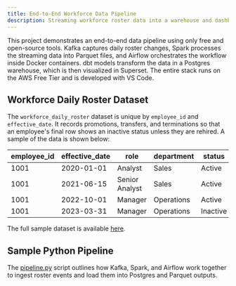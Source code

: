 ```yaml
---
title: End-to-End Workforce Data Pipeline
description: Streaming workforce roster data into a warehouse and dashboard
---
```


This project demonstrates an end-to-end data pipeline using only free and open-source tools. Kafka captures daily roster changes,
Spark processes the streaming data into Parquet files, and Airflow orchestrates the workflow inside Docker containers. dbt
models transform the data in a Postgres warehouse, which is then visualized in Superset. The entire stack runs on the AWS Free
Tier and is developed with VS Code.

## Workforce Daily Roster Dataset

The `workforce_daily_roster` dataset is unique by `employee_id` and `effective_date`. It records promotions, transfers, and
terminations so that an employee's final row shows an inactive status unless they are rehired. A sample of the data is shown
below:

| employee_id | effective_date | role            | department | status   |
|-------------|----------------|-----------------|------------|----------|
| 1001        | 2020-01-01     | Analyst         | Sales      | Active   |
| 1001        | 2021-06-15     | Senior Analyst  | Sales      | Active   |
| 1001        | 2022-10-01     | Manager         | Operations | Active   |
| 1001        | 2023-03-31     | Manager         | Operations | Inactive |

The full sample dataset is available [here](workforce_daily_roster.csv).

## Sample Python Pipeline

The [pipeline.py](pipeline.py) script outlines how Kafka, Spark, and Airflow work together to ingest roster events and load them into Postgres and Parquet outputs.
